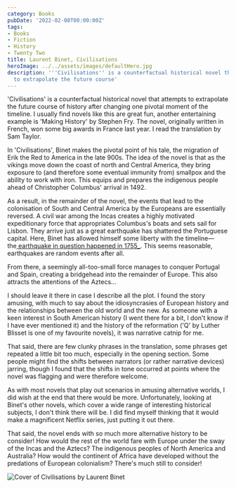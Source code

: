 ```yaml
---
category: Books
pubDate: '2022-02-08T00:00:00Z'
tags:
- Books
- Fiction
- History
- Twenty Two
title: Laurent Binet, Civilisations
heroImage: ../../assets/images/defaultHero.jpg
description: '''Civilisations'' is a counterfactual historical novel that attempts
  to extrapolate the future course'
---
```

'Civilisations' is a counterfactual historical novel that attempts to extrapolate the future course of history after changing one pivotal moment of the timeline. I usually find novels like this are great fun, another entertaining example is 'Making History' by Stephen Fry. The novel, originally written in French, won some big awards in France last year. I read the translation by Sam Taylor. 

In 'Civilisations', Binet makes the pivotal point of his tale, the migration of Erik the Red to America in the late 900s. The idea of the novel is that as the vikings move down the coast of north and Central America, they bring exposure to (and therefore some eventual immunity from) smallpox and the ability to work with iron. This equips and prepares the indigenous people ahead of Christopher Columbus' arrival in 1492.

As a result, in the remainder of the novel, the events that lead to the colonisation of South and Central America by the Europeans are essentially reversed. A civil war among the Incas creates a highly motivated expeditionary force that appropriates Columbus's boats and sets sail for Lisbon. They arrive just as a great earthquake has shattered the Portuguese capital. Here, Binet has allowed himself some liberty with the timeline—the[ earthquake in question happened in 1755_][1]. This seems reasonable, earthquakes are random events after all. 

From there, a seemingly all-too-small force manages to conquer Portugal and Spain, creating a bridgehead into the remainder of Europe. This also attracts the attentions of the Aztecs…

I should leave it there in case I describe all the plot. I found the story amusing, with much to say about the idiosyncrasies of European history and the relationships between the old world and the new. As someone with a keen interest in South American history (I went there for a bit, I don't know if I have ever mentioned it) and the history of the reformation ('Q' by Luther Blisset is one of my favourite novels), it was narrative catnip for me. 

That said, there are few clunky phrases in the translation, some phrases get repeated a little bit too much, especially in the opening section. Some people might find the shifts between narrators (or rather narrative devices) jarring, though I found that the shifts in tone occurred at points where the novel was flagging and were therefore welcome.

As with most novels that play out scenarios in amusing alternative worlds, I did wish at the end that there would be more. Unfortunately, looking at Binet's other novels, which cover a wide range of interesting historical subjects, I don't think there will be. I did find myself thinking that it would make a magnificent Netflix series, just putting it out there.

That said, the novel ends with so much more alternative history to be consider! How would the rest of the world fare with Europe under the sway of the Incas and the Aztecs? The indigenous peoples of North America and Australia? How would the continent of Africa have developed without the predations of European colonialism? There's much still to consider! 

![Cover of Civilisations by Laurent Binet][image-1]

[1]:	https://en.wikipedia.org/wiki/1755_Lisbon_earthquake

[image-1]:	../../assets/images/books/binet-civilisations.jpg
